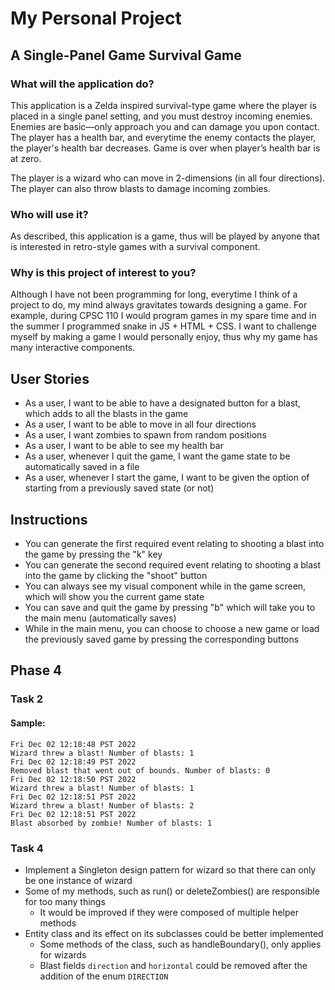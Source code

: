 # My Personal Project

## A Single-Panel Game Survival Game

### What will the application do?
This application is a Zelda inspired survival-type game where the player is placed in a single panel setting, 
and you must destroy incoming enemies. Enemies are basic—only approach you and can damage you upon contact.
The player has a health bar, and everytime the enemy contacts the player, the player's health bar decreases.
Game is over when player’s health bar is at zero.

The player is a wizard who can move in 2-dimensions (in all four directions). The player can also throw blasts to 
damage incoming zombies.

### Who will use it?
As described, this application is a game, thus will be played by anyone that is interested in retro-style games
with a survival component.

### Why is this project of interest to you?
Although I have not been programming for long, everytime I think of a project to do, my mind always gravitates towards 
designing a game. For example, during CPSC 110 I would program games in my spare time and in the summer I programmed 
snake in JS + HTML + CSS. I want to challenge myself by making a game I would personally enjoy, thus why my game has 
many interactive components.

## User Stories

- As a user, I want to be able to have a designated button for a blast, which adds to all the blasts in the game
- As a user, I want to be able to move in all four directions
- As a user, I want zombies to spawn from random positions
- As a user, I want to be able to see my health bar
- As a user, whenever I quit the game, I want the game state to be automatically saved in a file
- As a user, whenever I start the game, I want to be given the option of starting from a previously saved state (or not)

## Instructions
- You can generate the first required event relating to shooting a blast into the game by pressing the "k" key
- You can generate the second required event relating to shooting a blast into the game by clicking the "shoot" button
- You can always see my visual component while in the game screen, which will show you the current game state
- You can save and quit the game by pressing "b" which will take you to the main menu (automatically saves)
- While in the main menu, you can choose to choose a new game or load the previously saved game by pressing the 
  corresponding buttons

## Phase 4

### Task 2

#### Sample:

    Fri Dec 02 12:18:48 PST 2022
    Wizard threw a blast! Number of blasts: 1
    Fri Dec 02 12:18:49 PST 2022
    Removed blast that went out of bounds. Number of blasts: 0
    Fri Dec 02 12:18:50 PST 2022
    Wizard threw a blast! Number of blasts: 1
    Fri Dec 02 12:18:51 PST 2022
    Wizard threw a blast! Number of blasts: 2
    Fri Dec 02 12:18:51 PST 2022
    Blast absorbed by zombie! Number of blasts: 1

### Task 4

- Implement a Singleton design pattern for wizard so that there can only be one instance of wizard
- Some of my methods, such as run() or deleteZombies() are responsible for too many things
  - It would be improved if they were composed of multiple helper methods
- Entity class and its effect on its subclasses could be better implemented
  - Some methods of the class, such as handleBoundary(), only applies for wizards
  - Blast fields `direction` and `horizontal` could be removed after the addition of the enum `DIRECTION`
